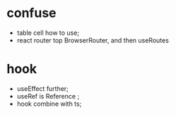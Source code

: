 # confuse
- table cell how to use;
- react router top BrowserRouter, and then useRoutes


# hook 
- useEffect further;
- useRef is Reference ;
- hook combine with ts;
